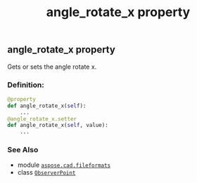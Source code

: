 ﻿---
title: angle_rotate_x property
second_title: Aspose.CAD for Python via .NET API References
description: 
type: docs
weight: 30
url: /python-net/aspose.cad.fileformats/observerpoint/angle_rotate_x/
is_root: false
---

## angle_rotate_x property


Gets or sets the angle rotate x.
### Definition:
```python
@property
def angle_rotate_x(self):
    ...
@angle_rotate_x.setter
def angle_rotate_x(self, value):
    ...
```

### See Also
* module [`aspose.cad.fileformats`](../../)
* class [`ObserverPoint`](/cad/python-net/aspose.cad.fileformats/observerpoint)
